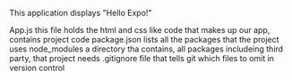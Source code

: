 This application displays "Hello Expo!"

App.js
    this file holds the html and css like code that makes up our app, contains project code
package.json
    lists all the packages that the project uses
node_modules
    a directory tha contains, all packages includeing third party, that project needs 
.gitignore
    file that tells git which files to omit in version control
